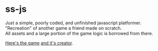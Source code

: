 # ss-js
Just a simple, poorly coded, and unfinished javascript platformer.  
"Recreation" of another game a friend made on scratch.  
All assets and a large portion of the game logic is borrowed from there.  

[Here's the game](https://scratch.mit.edu/projects/79038438/)
[and it's creator](https://scratch.mit.edu/users/TriforceMayhem/).
